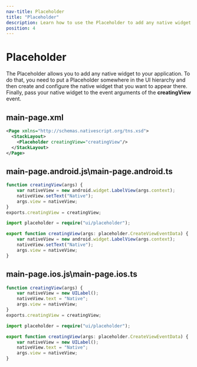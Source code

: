 ```yaml
---
nav-title: Placeholder
title: "Placeholder"
description: Learn how to use the Placeholder to add any native widget to the visual tree.
position: 4
---
```


# Placeholder

The Placeholder allows you to add any native widget to your application. To do that, you need to put a Placeholder somewhere in the UI hierarchy and then create and configure the native widget that you want to appear there. Finally, pass your native widget to the event arguments of the **creatingView** event.

## main-page.xml
 
```XML
<Page xmlns="http://schemas.nativescript.org/tns.xsd">
  <StackLayout>
    <Placeholder creatingView="creatingView"/>
  </StackLayout>
</Page>
```

## main-page.**android**.js\main-page.**android**.ts

```JavaScript
function creatingView(args) {
    var nativeView = new android.widget.LabelView(args.context);
    nativeView.setText("Native");
    args.view = nativeView;
}
exports.creatingView = creatingView;
```
```TypeScript
import placeholder = require("ui/placeholder");

export function creatingView(args: placeholder.CreateViewEventData) {
    var nativeView = new android.widget.LabelView(args.context);
    nativeView.setText("Native");
    args.view = nativeView;
}
```

## main-page.**ios**.js\main-page.**ios**.ts

```JavaScript
function creatingView(args) {
    var nativeView = new UILabel();
    nativeView.text = "Native";
    args.view = nativeView;
}
exports.creatingView = creatingView;
```
```TypeScript
import placeholder = require("ui/placeholder");

export function creatingView(args: placeholder.CreateViewEventData) {
    var nativeView = new UILabel();
    nativeView.text = "Native";
    args.view = nativeView;
}
```
